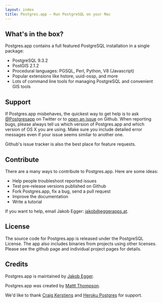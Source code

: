 ```yaml
---
layout: index
title: Postgres.app – Run PostgreSQL on your Mac
---
```



What's in the box?
------------------

Postgres.app contains a full featured PostgreSQL installation in a single package:

- PostgreSQL 9.3.2
- PostGIS 2.1.2
- Procedural languages: PGSQL, Perl, Python, V8 (Javascript)
- Popular extensions like hstore, uuid-ossp, and more
- Lots of command line tools for managing PostgreSQL and convenient GIS tools



Support
-------

If Postgres.app misbehaves, the quickest way to get help is to ask [@Postgresapp](https://twitter.com/Postgresapp) on Twitter or to [open an issue](https://github.com/postgresapp/postgresapp/issues) on Github.
When reporting bugs, please always tell us which version of Postgres.app and which version of OS X you are using.
Make sure you include detailed error messages even if your issue seems similar to another one.

Github's issue tracker is also the best place for feature requests.



Contribute
----------

There are a many ways to contribute to Postgres.app. Here are some ideas:

- Help people troubleshoot reported issues
- Test pre-release versions published on Github
- Fork Postgres.app, fix a bug, send a pull request
- Improve the documentation
- Write a tutorial

If you want to help, email Jakob Egger: [jakob@eggerapps.at](mailto:jakob@eggerapps.at).


License
-------

The source code for Postgres.app is released under the PostgreSQL License.
The app also includes binaries from projects using other licenses.
Please see the github page and individual project pages for details.



Credits
-------

Postgres.app is maintained by [Jakob Egger](https://github.com/jakob).

Postgres.app was created by [Mattt Thompson](https://github.com/mattt).

We'd like to thank [Craig Kerstiens](https://github.com/craigkerstiens) and [Heroku Postgres](http://postgres.heroku.com/) for support.


